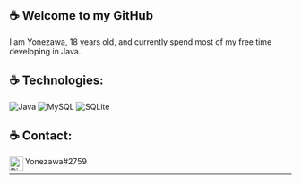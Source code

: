 ## ☕ Welcome to my GitHub

I am Yonezawa, 18 years old, and currently spend most of my free time developing in Java.

## ☕ Technologies:

  ![Java](https://img.shields.io/badge/Java-ED8B00?style=for-the-badge&logo=java&logoColor=white)
  ![MySQL](https://img.shields.io/badge/MySQL-00000F?style=for-the-badge&logo=mysql&logoColor=white)
  ![SQLite](https://img.shields.io/badge/SQLite-07405E?style=for-the-badge&logo=sqlite&logoColor=white)


## ☕ Contact:

<img align="left" alt="Discord" target="_blank" width="25px" src="https://raw.githubusercontent.com/anuraghazra/anuraghazra/master/assets/discord-round.svg"/><string>Yonezawa#2759</string>

---
